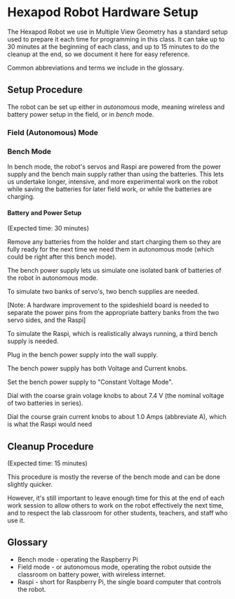 # Hexapod Robot Hardware Setup

The Hexapod Robot we use in Multiple View Geometry has a standard setup used to prepare it each time
for programming in this class. It can take up to 30 minutes at the beginning of each class, and up to
15 minutes to do the cleanup at the end, so we document it here for easy reference.

Common abbreviations and terms we include in the glossary.

## Setup Procedure

The robot can be set up either in *autonomous* mode, meaning wireless and battery power setup in the field, or
in *bench* mode.

### Field (Autonomous) Mode

### Bench Mode

In bench mode, the robot's servos and Raspi are powered from the power supply and the bench main supply
rather than using the batteries. This lets us undertake longer, intensive, and more experimental work
on the robot while saving the batteries for later field work, or while the batteries are charging.

#### Battery and Power Setup

(Expected time: 30 minutes)

Remove any batteries from the holder and start charging them so they are fully ready for the
next time we need them in autonomous mode (which could be right after this bench mode).

The bench power supply lets us simulate one isolated bank of batteries of the robot in
autonomous mode.

To simulate two banks of servo's, two bench supplies are needed.

[Note: A hardware improvement to the spideshield board is needed to separate the power pins from the appropriate battery banks from
the two servo sides, and the Raspi]

To simulate the Raspi, which is realistically always running, a third bench supply is needed.

Plug in the bench power supply into the wall supply.

The bench power supply has both Voltage and Current knobs.

Set the bench power supply to "Constant Voltage Mode".

Dial with the coarse grain volage knobs
to about 7.4 V (the nominal voltage of two batteries in series).

Dial the course grain current knobs to about 1.0 Amps (abbreviate A),
which is what the Raspi would need 

## Cleanup Procedure

(Expected time: 15 minutes)

This procedure is mostly the reverse of the bench mode and can be done slightly quicker.

However, it's still important to leave enough time for this at the end of each work session to
allow others to work on the robot effectively the next time, and to respect the lab classroom for
other students, teachers, and staff who use it.

## Glossary

* Bench mode - operating the Raspberry Pi
* Field mode - or autonomous mode, operating the robot outside the classroom on battery power, with wireless internet.
* Raspi - short for Raspberry Pi, the single board computer that controls the robot.
